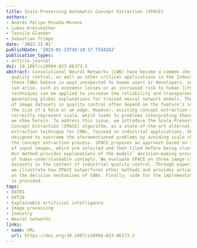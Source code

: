 ```yaml
---
title: Scale-Preserving Automatic Concept Extraction (SPACE)
authors:
- Andrés Felipe Posada-Moreno
- Lukas Kreisköther
- Tassilo Glander
- Sebastian Trimpe
date: '2023-11-01'
publishDate: '2024-01-23T16:18:17.733428Z'
publication_types:
- article-journal
doi: 10.1007/s10994-023-06373-2
abstract: Convolutional Neural Networks (CNN) have become a common choice for industrial
  quality control, as well as other critical applications in the Industry 4.0. When
  these CNNs behave in ways unexpected to human users or developers, severe consequences
  can arise, such as economic losses or an increased risk to human life. Concept extraction
  techniques can be applied to increase the reliability and transparency of CNNs through
  generating global explanations for trained neural network models. The decisive features
  of image datasets in quality control often depend on the feature’s scale; for example,
  the size of a hole or an edge. However, existing concept extraction methods do not
  correctly represent scale, which leads to problems interpreting these models as
  we show herein. To address this issue, we introduce the Scale-Preserving Automatic
  Concept Extraction (SPACE) algorithm, as a state-of-the-art alternative concept
  extraction technique for CNNs, focused on industrial applications. SPACE is specifically
  designed to overcome the aforementioned problems by avoiding scale changes throughout
  the concept extraction process. SPACE proposes an approach based on square slices
  of input images, which are selected and then tiled before being clustered into concepts.
  Our method provides explanations of the models’ decision-making process in the form
  of human-understandable concepts. We evaluate SPACE on three image classification
  datasets in the context of industrial quality control. Through experimental results,
  we illustrate how SPACE outperforms other methods and provides actionable insights
  on the decision mechanisms of CNNs. Finally, code for the implementation of SPACE
  is provided.
tags:
- 68T01
- 68T20
- Explainable artificial intelligence
- Image processing
- Industry
- Neural networks
links:
- name: URL
  url: https://doi.org/10.1007/s10994-023-06373-2
---
```

